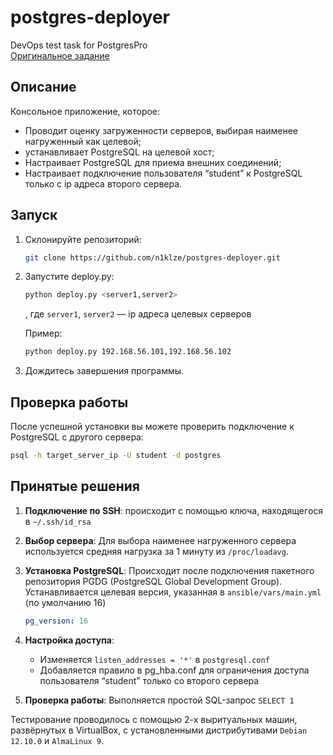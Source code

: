 # postgres-deployer
DevOps test task for PostgresPro  
[Оригинальное задание](https://sblnk.ru/cbf05a45e411)
## Описание
Консольное приложение, которое:
* Проводит оценку загруженности серверов, выбирая наименее нагруженный как целевой;
* устанавливает PostgreSQL на целевой хост;
* Настраивает PostgreSQL для приема внешних соединений;
* Настраивает подключение пользователя “student” к PostgreSQL только с ip адреса второго сервера.
## Запуск
1. Склонируйте репозиторий:
   ```bash
   git clone https://github.com/n1klze/postgres-deployer.git
   ```
2. Запустите deploy.py:
   ```bash
   python deploy.py <server1,server2>
   ```
   , где `server1`, `server2` — ip адреса целевых серверов
   
   Пример:
   ```bash
   python deploy.py 192.168.56.101,192.168.56.102
   ```
4. Дождитесь завершения программы.
## Проверка работы
После успешной установки вы можете проверить подключение к PostgreSQL с другого сервера:
```bash
psql -h target_server_ip -U student -d postgres
```

## Принятые решения
1. **Подключение по SSH**: происходит с помощью ключа, находящегося в `~/.ssh/id_rsa`

2. **Выбор сервера**: Для выбора наименее нагруженного сервера используется средняя нагрузка за 1 минуту из `/proc/loadavg`.

3. **Установка PostgreSQL**: Происходит после подключения пакетного репозитория PGDG (PostgreSQL Global Development Group). Устанавливается целевая версия, указанная в `ansible/vars/main.yml` (по умолчанию 16)
   ```Yaml
   pg_version: 16
   ```

4. **Настройка доступа**:
   - Изменяется `listen_addresses = '*'` в `postgresql.conf`
   - Добавляется правило в pg_hba.conf для ограничения доступа пользователя “student” только со второго сервера

5. **Проверка работы**: Выполняется простой SQL-запрос `SELECT 1`

Тестирование проводилось с помощью 2-х выритуальных машин, развёрнутых в VirtualBox, с установленными дистрибутивами `Debian 12.10.0` и `AlmaLinux 9`.
